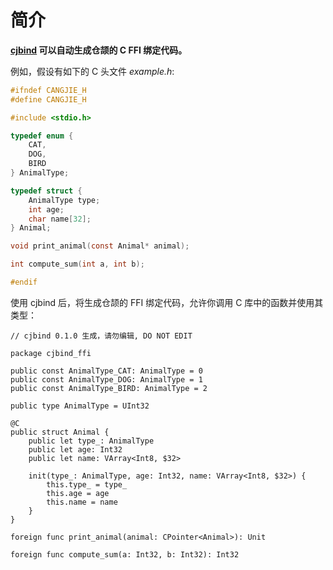 # 简介

**[cjbind](https://github.com/cjbind/cjbind) 可以自动生成仓颉的 C FFI 绑定代码。**

例如，假设有如下的 C 头文件 *example.h*:

```c
#ifndef CANGJIE_H
#define CANGJIE_H

#include <stdio.h>

typedef enum {
    CAT,
    DOG,
    BIRD
} AnimalType;

typedef struct {
    AnimalType type;
    int age;
    char name[32];
} Animal;

void print_animal(const Animal* animal);

int compute_sum(int a, int b);

#endif
```

使用 cjbind 后，将生成仓颉的 FFI 绑定代码，允许你调用 C 库中的函数并使用其类型：

```cangjie
// cjbind 0.1.0 生成，请勿编辑, DO NOT EDIT

package cjbind_ffi

public const AnimalType_CAT: AnimalType = 0
public const AnimalType_DOG: AnimalType = 1
public const AnimalType_BIRD: AnimalType = 2

public type AnimalType = UInt32

@C
public struct Animal {
    public let type_: AnimalType
    public let age: Int32
    public let name: VArray<Int8, $32>

    init(type_: AnimalType, age: Int32, name: VArray<Int8, $32>) {
        this.type_ = type_
        this.age = age
        this.name = name
    }
}

foreign func print_animal(animal: CPointer<Animal>): Unit

foreign func compute_sum(a: Int32, b: Int32): Int32
```